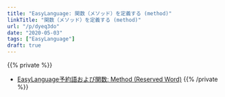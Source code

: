 ```yaml
---
title: "EasyLanguage: 関数（メソッド）を定義する (method)"
linkTitle: "関数（メソッド）を定義する (method)"
url: "/p/dyeq3do"
date: "2020-05-03"
tags: ["EasyLanguage"]
draft: true
---
```


{{% private %}}
- [EasyLanguage予約語および関数: Method (Reserved Word)](http://help.tradestation.com/09_05/monex/jpn/tsdevhelp/subsystems/elword/word/method_reserved_word_.htm)
{{% /private %}}

